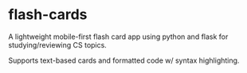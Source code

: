 # flash-cards
A lightweight mobile-first flash card app using python and flask for studying/reviewing CS topics.

Supports text-based cards and formatted code w/ syntax highlighting.
